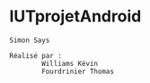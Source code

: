 # IUTprojetAndroid

    Simon Says

    Réalisé par :
            Williams Kévin
            Fourdrinier Thomas